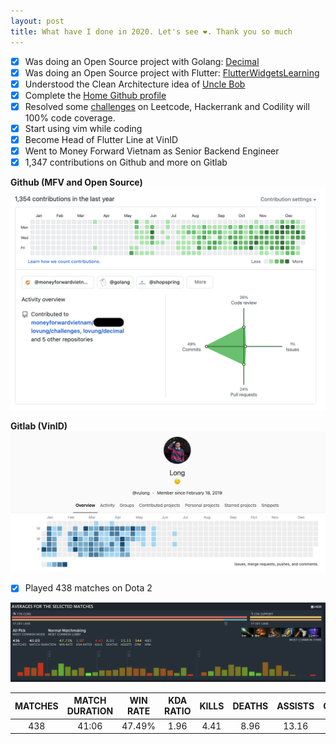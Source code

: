 ```yaml
---
layout: post
title: What have I done in 2020. Let's see ❤️. Thank you so much
---
```


- [x] Was doing an Open Source project with Golang: [Decimal](https://github.com/lovung/decimal)
- [x] Was doing an Open Source project with Flutter: [FlutterWidgetsLearning](https://github.com/lovung/FlutterWidgetsLearning)
- [x] Understood the Clean Architecture idea of [Uncle Bob](https://blog.cleancoder.com/uncle-bob/2012/08/13/the-clean-architecture.html)
- [x] Complete the [Home Github profile](https://github.com/lovung)
- [x] Resolved some [challenges](https://github.com/lovung/challenges) on Leetcode, Hackerrank and Codility will 100% code coverage.
- [x] Start using vim while coding
- [x] Become Head of Flutter Line at VinID
- [x] Went to Money Forward Vietnam as Senior Backend Engineer
- [x] 1,347 contributions on Github and more on Gitlab

**Github (MFV and Open Source)**
![](https://github.com/lovung/lovung/blob/main/Github-lovung.png?raw=true)

**Gitlab (VinID)**
![](https://github.com/lovung/lovung/blob/main/GitlabVinID-2020-vulong.jpg?raw=true)

- [x] Played 438 matches on Dota 2 

![](https://github.com/lovung/lovung/blob/main/Dota2020-vulong.png?raw=true)

| MATCHES | MATCH DURATION | WIN RATE | KDA RATIO | KILLS | DEATHS | ASSISTS | GPM | XPM |
|:-------:|:--------------:|:--------:|:---------:|:-----:|:------:|:-------:|:---:|:---:|
| 438     | 41:06          | 47.49%   | 1.96      | 4.41  | 8.96   | 13.16   | 344 | 480 |
